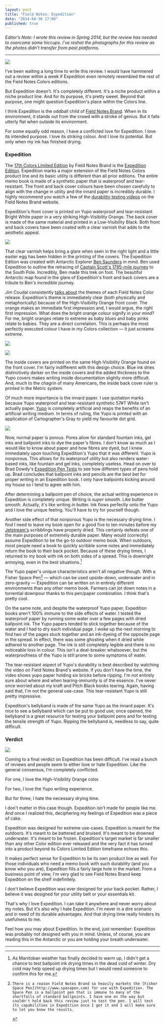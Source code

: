 ```yaml
---
layout: post
title: "Field Notes: Expedition"
date: "2014-04-30 17:08"
published: true
---
```




*Editor’s Note: I wrote this review in Spring 2014, but the review has needed to overcome some hiccups. I’ve reshot the photographs for this review as the photos didn’t transfer from past platforms.*

---

![](http://thenewsprint.s3.amazonaws.com/media/2015/01/FN-Expedition-1.jpg)

I’ve been waiting a long time to write this review. I would have hammered out a review within a week if Expedition even remotely resembled the rest of the Field Notes Colors editions.

But Expedition doesn't. It's completely different. It's a niche product within a niche product line. And for its purpose, it's pretty sweet. Beyond that purpose, one might question Expedition's place within the Colors line. 

I think Expedition is the oddball child of [Field Notes Brand](http://fieldnotesbrand.com). When in its environment, it stands out from the crowd with a stroke of genius. But it falls utterly flat when outside its environment. 

For some equally odd reason, I have a conflicted love for Expedition. I love its intended purpose. I love its striking colour. And I love its potential. But only when my ink has finished drying.

### Expedition

The [17th Colors Limited Edition](http://fieldnotesbrand.com/colors/) by Field Notes Brand is the [Expedition Edition](http://fieldnotesbrand.com/colors/expedition/). Expedition marks a major extension of the Field Notes Colors product line and its basic utility is different than all prior editions. The entire memo book is made of a synthetic paper that is waterproof and tear-resistant. The front and back cover colours have been chosen carefully to align with the change in utility and the innard paper is incredibly durable. I highly recommend you watch a few of the [durability testing videos](http://fieldnotesbrand.com/colors/expedition/) on the Field Notes Brand website.

Expedition's front cover is printed on Yupo waterproof and tear-resistant Bright White paper in a very striking High-Visibility Orange. The back cover is made of the same material and printed in a Low-Visibility Black. Both front and back covers have been coated with a clear varnish that adds to the aesthetic appeal.

![](http://thenewsprint.s3.amazonaws.com/media/2015/01/FN-Expedition-6.jpg)

That clear varnish helps bring a glare when seen in the right light and a little easter egg has been hidden in the printing of the covers. The Expedition Edition was created with Antarctic Explorer [Ben Saunders](http://bensaunders.com) in mind. Ben used Expedition to outline the retracing of [Captain Scott's 1795-mile journey](http://en.wikipedia.org/wiki/Robert_Falcon_Scott) to the South Pole. Incredibly, Ben made this trek on foot. The beautiful Antarctic map found in the glare of Expedition's front and back covers are a tribute to Ben's incredible journey.

Jim Coudal consistently [talks about](http://5by5.tv/cmdspace/57) the themes of each Field Notes Color release. Expedition's theme is immediately clear (both physically and metaphorically) because of the High-Visibility Orange front cover. The orange makes an immediate first impression and, I would argue, the right first impression. What does the bright orange colour signify in your mind? For me, bright oranges relate to extreme as baby blues and baby pinks relate to babies. They are a direct correlation. This is perhaps the most perfectly executed colour I have in my Colors collection — it just screams extreme.

![](http://thenewsprint.s3.amazonaws.com/media/2015/01/FN-Expedition-4.jpg)

![](http://thenewsprint.s3.amazonaws.com/media/2015/01/FN-Expedition-5.jpg)

The inside covers are printed on the same High-Visibility Orange found on the front cover. I'm fairly indifferent with this design choice. Blue ink dries distinctively darker on the inside covers and the added thickness to the Yupo covers makes writing inside documentation slightly more difficult. And, much to the chagrin of many Americans, the inside back cover ruler is printed in the Metric system. 

Of much more importance is the innard paper. I use quotation marks because Yupo waterproof and tear-resistant synthetic 57#T White isn't actually paper. [Yupo](http://yupousa.com) is completely artificial and reaps the benefits of an artificial writing medium. In terms of ruling, the Yupo is printed with an application of Cartographer's Gray to yield my favourite dot grid. 

![](http://thenewsprint.s3.amazonaws.com/media/2015/01/FN-Expedition-3.jpg)

Now, normal paper is porous. Pores allow for standard fountain inks, gel inks and ballpoint inks to dye the paper's fibres. I don't know as much as I would like to know about paper and how fibres are dyed, but I knew immediately upon touching Expedition's Yupo that it was different. Yupo is nonporous. This allows for its waterproof utility but also renders water-based inks, like fountain and gel inks, completely useless. Head on over to Brad Dowdy's [Expedition Pen Tests](http://www.penaddict.com/blog/2012/12/20/what-is-the-best-pen-for-the-field-notes-expedition-edition) to see how different types of pens hold up. Brad concludes that ballpoint inks and pencils are the best bet for proper writing in an Expedition book. I only have ballpoints kicking around my house so I tend to agree with him. 

After determining a ballpoint pen of choice, the actual writing experience in Expedition is completely unique. Writing is *super* smooth. Like butter smooth. Actually, it's like writing *in* butter. Ink flows perfectly onto the Yupo and I love the unique feeling. You'll have to try for yourself though.

Another side effect of that nonporous Yupo is the necessary drying time. I find I need to leave my book open for a good five to ten minutes before my [Jetstream's](http://www.amazon.ca/gp/product/B0013CQCTW/ref=as_li_qf_sp_asin_tl?ie=UTF8&camp=15121&creative=330641&creativeASIN=B0013CQCTW&linkCode=as2&tag=thenews037-20) scribblings have properly dried. This certainly defeats one of the main purposes of extremely durable paper. Many would (correctly) assume Expedition to be the go-to outdoor memo book. When outdoors, most people need a book to quickly scribble some notes and immediately return the book to their back pocket. Because of these drying times, I returned to my book with ink on both sides of a spread. This is downright annoying, even in the best situations.[^1]

The Yupo paper's unique characteristics aren't all negative though. With a Fisher Space Pen[^2] — which can be used upside-down, underwater and in zero-gravity — Expedition can be written on in entirely different environments than any other memo book. Farmers can jot down notes in a torrential downpour thanks to this pen/paper combination. I think that's pretty cool.

On the same note, and despite the waterproof Yupo paper, Expedition books aren't 100% immune to the side effects of water. I tested the waterproof paper by running some water over a few pages with dried ballpoint ink. The Yupo papers tended to stick together because of the water and I had to dry each individual page. I woke up the next morning to find two of the pages stuck together and an ink-dyeing of the opposite page in the spread. In effect, there was some ghosting when it dried while adhered to another page. The ink is still completely legible and there is no noticeable loss in colour. This isn't a deal-breaker whatsoever, but the waterproofness of the Yupo is still prone to some symptoms of water.

The tear-resistant aspect of Yupo's durability is best described by watching the video on Field Notes Brand's website. If you don't have the time, the video shows yupo paper holding six bricks before ripping. I'm not entirely sure about where and when tearing-immunity is of the essence. I've never once worried about my kraft and Pitch Black books tearing. Again, having said that, I'm not the general use-case. This tear-resistant Yupo is still pretty impressive.

Expedition's bellyband is made of the same Yupo as the innard paper. It's nice to see a bellyband which can be put to good use; once opened, the bellyband is a great resource for testing your ballpoint pens and for testing the tensile strength of Yupo. Ripping the bellyband is, needless to say, quite difficult.

### Verdict

![](http://thenewsprint.s3.amazonaws.com/media/2015/01/FN-Expedition-2.jpg)

Coming to a final verdict on Expedition has been difficult. I've read a bunch of reviews and people seem to either love or hate Expedition. Like the general consensus, I'm completely conflicted. 

For one, I love the High-Visibility Orange color.

For two, I love the Yupo writing experience. 

But for three, I hate the necessary drying time.

I don't matter in this case though. Expedition isn't made for people like me. And once I realized this, deciphering my feelings of Expedition was a piece of cake. 

Expedition was designed for extreme use-cases. Expedition is meant for the outdoors. It's meant to be battered and bruised. It's meant to be drowned underwater. It's meant to be frozen. Expedition's target market is far smaller than any other Color edition ever released and the very fact it has turned into a product beyond its Colors Limited Edition timeframe echoes this. 

It makes perfect sense for Expedition to be its own product line as well. For those individuals who need a memo book with such durability (and you know who you are), Expedition fills a fairly large hole in the market. From a business point of view, I'm very glad to see Field Notes Brand keep Expedition on the shelf indefinitely.

I don't believe Expedition was ever designed for your back pocket. Rather, I believe it was designed for your utility belt or your essentials kit. 

That's why I love Expedition. I can take it anywhere and never worry about my notes. But it's also why I hate Expedition. I'm never in a dire scenario and in need of its durable advantages. And that drying time really hinders its usefulness to me. 

Feel how you may about Expedition. In the end, just remember: Expedition was probably not designed with you in mind. Unless, of course, you are reading this in the Antarctic or you are holding your breath underwater.

---

[^1]:	As Manitoban weather has finally decided to warm up, I didn't get a chance to test ballpoint ink drying times in the dead cold of winter. Dry cold may help speed up drying times but I would need someone to confirm this for me.

[^2]:	 There is a reason Field Notes Brand so heavily markets the [Fisher Space Pen](http://www.spacepen.com) for use with Expedition. The Space Pen is a ballpoint pen that is immune to many of the shortfalls of standard ballpoints. I have one on the way but couldn't hold back this review just to test the pen. I will test its capabilities in Expedition once I get it and I will make sure to let you know the results.